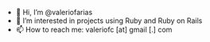 - 👋 Hi, I’m @valeriofarias
- 👀 I’m interested in projects using Ruby and Ruby on Rails
- 📫 How to reach me: valeriofc [at] gmail [.] com

<!---
valeriofarias/valeriofarias is a ✨ special ✨ repository because its `README.md` (this file) appears on your GitHub profile.
You can click the Preview link to take a look at your changes.
--->
